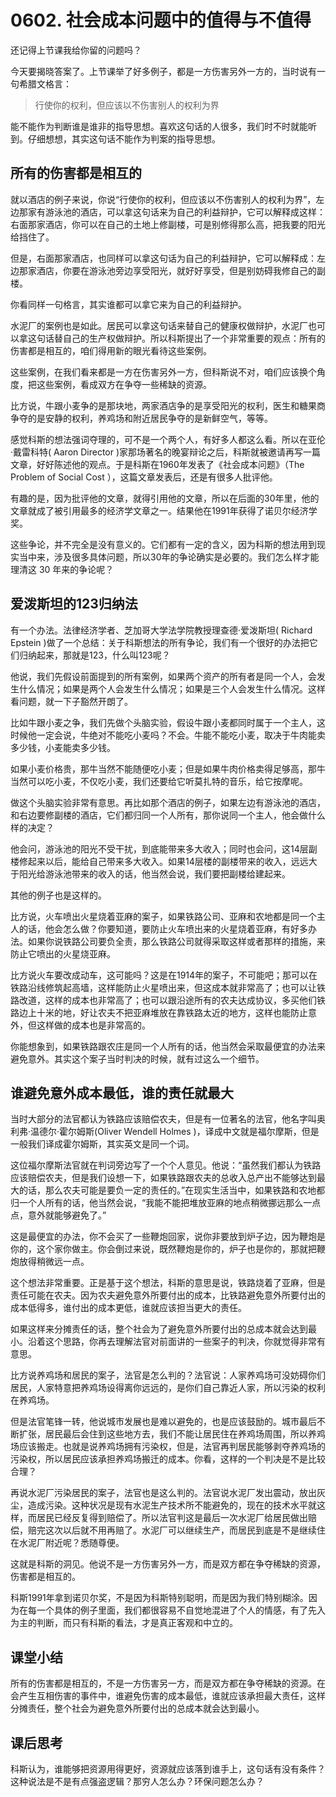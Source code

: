 # 0602. 社会成本问题中的值得与不值得
还记得上节课我给你留的问题吗？

今天要揭晓答案了。上节课举了好多例子，都是一方伤害另外一方的，当时说有一句希腊文格言：
> 行使你的权利，但应该以不伤害别人的权利为界

能不能作为判断谁是谁非的指导思想。喜欢这句话的人很多，我们时不时就能听到。仔细想想，其实这句话不能作为判案的指导思想。
## 所有的伤害都是相互的
就以酒店的例子来说，你说“行使你的权利，但应该以不伤害别人的权利为界”，左边那家有游泳池的酒店，可以拿这句话来为自己的利益辩护，它可以解释成这样：右面那家酒店，你可以在自己的土地上修副楼，可是别修得那么高，把我要的阳光给挡住了。

但是，右面那家酒店，也同样可以拿这句话为自己的利益辩护，它可以解释成：左边那家酒店，你要在游泳池旁边享受阳光，就好好享受，但是别妨碍我修自己的副楼。

你看同样一句格言，其实谁都可以拿它来为自己的利益辩护。

水泥厂的案例也是如此。居民可以拿这句话来替自己的健康权做辩护，水泥厂也可以拿这句话替自己的生产权做辩护。所以科斯提出了一个非常重要的观点：所有的伤害都是相互的，咱们得用新的眼光看待这些案例。

这些案例，在我们看来都是一方在伤害另外一方，但科斯说不对，咱们应该换个角度，把这些案例，看成双方在争夺一些稀缺的资源。

比方说，牛跟小麦争的是那块地，两家酒店争的是享受阳光的权利，医生和糖果商争夺的是安静的权利，养鸡场和附近居民争夺的是新鲜空气，等等。

感觉科斯的想法强词夺理的，可不是一个两个人，有好多人都这么看。所以在亚伦·戴雷科特( Aaron Director )家那场著名的晚宴辩论之后，科斯就被邀请再写一篇文章，好好陈述他的观点。于是科斯在1960年发表了《社会成本问题》（The Problem of Social Cost&nbsp;），这篇文章发表后，还是有很多人批评他。

有趣的是，因为批评他的文章，就得引用他的文章，所以在后面的30年里，他的文章就成了被引用最多的经济学文章之一。结果他在1991年获得了诺贝尔经济学奖。

这些争论，并不完全是没有意义的。它们都有一定的含义，因为科斯的想法用到现实当中来，涉及很多具体问题，所以30年的争论确实是必要的。我们怎么样才能理清这 30 年来的争论呢？
## 爱泼斯坦的123归纳法
有一个办法。法律经济学者、芝加哥大学法学院教授理查德·爱泼斯坦( Richard Epstein )做了一个总结：关于科斯想法的所有争论，我们有一个很好的办法把它们归纳起来，那就是123，什么叫123呢？

他说，我们先假设前面提到的所有案例，如果两个资产的所有者是同一个人，会发生什么情况；如果是两个人会发生什么情况；如果是三个人会发生什么情况。这样看问题，就一下子豁然开朗了。

比如牛跟小麦之争，我们先做个头脑实验，假设牛跟小麦都同时属于一个主人，这时候他一定会说，牛绝对不能吃小麦吗？不会。牛能不能吃小麦，取决于牛肉能卖多少钱，小麦能卖多少钱。

如果小麦价格贵，那牛当然不能随便吃小麦；但是如果牛肉价格卖得足够高，那牛当然可以吃小麦，不仅吃小麦，我们还要给它听莫扎特的音乐，给它按摩呢。

做这个头脑实验非常有意思。再比如那个酒店的例子，如果左边有游泳池的酒店，和右边要修副楼的酒店，它们都归同一个人所有，那你说同一个主人，他会做什么样的决定？

他会问，游泳池的阳光不受干扰，到底能带来多大收入；同时也会问，这14层副楼修起来以后，能给自己带来多大收入。如果14层楼的副楼带来的收入，远远大于阳光给游泳池带来的收入的话，他当然会说，我们要把副楼给建起来。

其他的例子也是这样的。

比方说，火车喷出火星烧着亚麻的案子，如果铁路公司、亚麻和农地都是同一个主人的话，他会怎么做？你要知道，要防止火车喷出来的火星烧着亚麻，有好多办法。如果你说铁路公司要负全责，那么铁路公司就得采取这样或者那样的措施，来防止它喷出的火星烧亚麻。

比方说火车要改成动车，这可能吗？这是在1914年的案子，不可能吧；那可以在铁路沿线修筑起高墙，这样能防止火星喷出来，但这成本就非常高了；也可以让铁路改道，这样的成本也非常高了；也可以跟沿途所有的农夫达成协议，多买他们铁路边上十米的地，好让农夫不把亚麻堆放在靠铁路太近的地方，这样也能防止意外，但这样做的成本也是非常高的。

你能想象到，如果铁路跟农庄是同一个人所有的话，他当然会采取最便宜的办法来避免意外。其实这个案子当时判决的时候，就有过这么一个细节。
## 谁避免意外成本最低，谁的责任就最大
当时大部分的法官都认为铁路应该赔偿农夫，但是有一位著名的法官，他名字叫奥利弗·温德尔·霍尔姆斯(Oliver Wendell Holmes )，译成中文就是福尔摩斯，但是一般我们译成霍尔姆斯，其实英文是同一个词。

这位福尔摩斯法官就在判词旁边写了一个个人意见。他说：“虽然我们都认为铁路应该赔偿农夫，但是我们设想一下，如果铁路跟农夫的总收入总产出不能够达到最大的话，那么农夫可能是要负一定的责任的。”在现实生活当中，如果铁路和农地都归一个人所有的话，他当然会说，“我能不能把堆放亚麻的地点稍微挪远那么一点点，意外就能够避免了。”

这是最便宜的办法，你不会买了一些鞭炮回家，说你非要放到炉子边，因为鞭炮是你的，这个家你做主。你会倒过来说，既然鞭炮是你的，炉子也是你的，那就把鞭炮放得稍微远一点。

这个想法非常重要。正是基于这个想法，科斯的意思是说，铁路烧着了亚麻，但是责任可能在农夫。因为农夫避免意外所要付出的成本，比铁路避免意外所要付出的成本低得多，谁付出的成本更低，谁就应该担当更大的责任。

如果这样来分摊责任的话，整个社会为了避免意外所要付出的总成本就会达到最小。沿着这个思路，你再去理解法官对前面讲的一些案子的判决，你就觉得非常有意思。

比方说养鸡场和居民的案子，法官是怎么判的？法官说：人家养鸡场可没妨碍你们居民，人家特意把养鸡场设得离你远远的，是你们自己靠近人家，所以污染的权利在养鸡场。

但是法官笔锋一转，他说城市发展也是难以避免的，也是应该鼓励的。城市最后不断扩张，居民最后会住到这些地方去，我们不能让居民住在养鸡场周围，所以养鸡场应该搬走。也就是说养鸡场拥有污染权，但是，法官再判居民能够剥夺养鸡场的污染权，所以居民应该承担养鸡场搬迁的成本。你看，这样的一个判决是不是比较合理？

再说水泥厂污染居民的案子，法官也是这么判的。法官说水泥厂发出震动，放出灰尘，造成污染。这种状况是现有水泥生产技术所不能避免的，现在的技术水平就这样，而居民已经反复得到赔偿了。所以法官判这是最后一次水泥厂给居民做出赔偿，赔完这次以后就不用再赔了。水泥厂可以继续生产，而居民到底是不是继续住在水泥厂附近呢？悉随尊便。

这就是科斯的洞见。他说不是一方伤害另外一方，而是双方都在争夺稀缺的资源，伤害都是相互的。

科斯1991年拿到诺贝尔奖，不是因为科斯特别聪明，而是因为我们特别糊涂。因为在每一个具体的例子里面，我们都很容易不自觉地混进了个人的情感，有了先入为主的判断，而只有科斯的看法，才是真正客观和中立的。
## 课堂小结
所有的伤害都是相互的，不是一方伤害另一方，而是双方都在争夺稀缺的资源。在会产生互相伤害的事件中，谁避免伤害的成本最低，谁就应该承担最大责任，这样分摊责任，整个社会为避免意外所要付出的总成本就会达到最小。
## 课后思考
科斯认为，谁能够把资源用得更好，资源就应该落到谁手上，这句话有没有条件？这种说法是不是有点强盗逻辑？那穷人怎么办？环保问题怎么办？